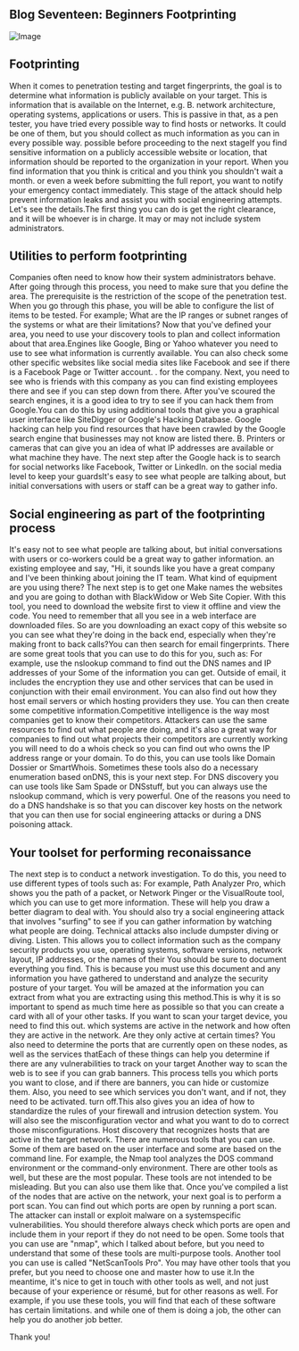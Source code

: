 ## Blog Seventeen: Beginners Footprinting

![Image](https://external-content.duckduckgo.com/iu/?u=https%3A%2F%2Fwww.atlas-cybersecurity.com%2Fwp-content%2Fuploads%2F2018%2F10%2Fbackground-1920x1080.jpg&f=1&nofb=1)

## Footprinting


When it comes to penetration testing and target fingerprints, the goal is to determine what information is publicly available on your target. This is information that is available on the Internet, e.g. B. network architecture, operating systems, applications or users. This is passive in that, as a pen tester, you have tried every possible way to find hosts or networks. It could be one of them, but you should collect as much information as you can in every possible way. possible before proceeding to the next stageIf you find sensitive information on a publicly accessible website or location, that information should be reported to the organization in your report. When you find information that you think is critical and you think you shouldn't wait a month. or even a week before submitting the full report, you want to notify your emergency contact immediately. This stage of the attack should help prevent information leaks and assist you with social engineering attempts. Let's see the details.The first thing you can do is get the right clearance, and it will be whoever is in charge. It may or may not include system administrators.

## Utilities to perform footprinting

Companies often need to know how their system administrators behave. After going through this process, you need to make sure that you define the area. The prerequisite is the restriction of the scope of the penetration test. When you go through this phase, you will be able to configure the list of items to be tested. For example; What are the IP ranges or subnet ranges of the systems or what are their limitations? Now that you've defined your area, you need to use your discovery tools to plan and collect information about that area.Engines like Google, Bing or Yahoo whatever you need to use to see what information is currently available. You can also check some other specific websites like social media sites like Facebook and see if there is a Facebook Page or Twitter account. . for the company. Next, you need to see who is friends with this company as you can find existing employees there and see if you can step down from there. After you've scoured the search engines, it is a good idea to try to see if you can hack them from Google.You can do this by using additional tools that give you a graphical user interface like SiteDigger or Google's Hacking Database. Google hacking can help you find resources that have been crawled by the Google search engine that businesses may not know are listed there. B. Printers or cameras that can give you an idea of what IP addresses are available or what machine they have. The next step after the Google hack is to search for social networks like Facebook, Twitter or LinkedIn. on the social media level to keep your guardsIt's easy to see what people are talking about, but initial conversations with users or staff can be a great way to gather info.

## Social engineering as part of the footprinting process

It's easy not to see what people are talking about, but initial conversations with users or co-workers could be a great way to gather information. an existing employee and say, "Hi, it sounds like you have a great company and I've been thinking about joining the IT team. What kind of equipment are you using there? The next step is to get one Make names the websites and you are going to dothan with BlackWidow or Web Site Copier. With this tool, you need to download the website first to view it offline and view the code. You need to remember that all you see in a web interface are downloaded files. So are you downloading an exact copy of this website so you can see what they're doing in the back end, especially when they're making front to back calls?You can then search for email fingerprints. There are some great tools that you can use to do this for you, such as: For example, use the nslookup command to find out the DNS names and IP addresses of your  Some of the information you can get. Outside of email, it includes the encryption they use and other services that can be used in conjunction with their email environment. You can also find out how they host email servers or which hosting providers they use. You can then create some competitive information.Competitive intelligence is the way most companies get to know their competitors. Attackers can use the same resources to find out what people are doing, and it's also a great way for companies to find out what projects their competitors are currently working  you will need to do a whois check so you can find out who owns the IP address range or your domain. To do this, you can use tools like Domain Dossier or SmartWhois. Sometimes these tools also do a necessary enumeration based onDNS, this is your next step. For DNS discovery you can use tools like Sam Spade or DNSstuff, but you can always use the nslookup command, which is very powerful. One of the reasons you need to do a DNS handshake is so that you can discover key hosts on the network that you can then use for social engineering attacks or during a DNS poisoning attack. 

## Your toolset for performing reconaissance
The next step is to conduct a network investigation. To do this, you need to use different types of tools such as: For example, Path Analyzer Pro, which shows you the path of a packet, or Network Pinger or the VisualRoute tool, which you can use to get more information. These will help you draw a better diagram to deal with. You should also try a social engineering attack that involves "surfing" to see if you can gather information by watching what people are doing. Technical attacks also include dumpster diving or diving. Listen. This allows you to collect information such as the company security products you use, operating systems, software versions, network layout, IP addresses, or the names of their  You should be sure to document everything you find. This is because you must use this document and any information you have gathered to understand and analyze the security posture of your target. You will be amazed at the information you can extract from what you are extracting using this method.This is why it is so important to spend as much time here as possible so that you can create a card with all of your other tasks.  If you want to scan your target device, you need to find this out. which systems are active in the network and how often they are active in the network. Are they only active at certain times? You also need to determine the ports that are currently open on these nodes, as well as the services thatEach of these things can help you determine if there are any vulnerabilities to track on your target  Another way to scan the web is to see if you can grab banners. This process tells you which ports you want to close, and if there are banners, you can hide or customize them. Also, you need to see which services you don't want, and if not, they need to be activated. turn off.This also gives you an idea of ​​how to standardize the rules of your firewall and intrusion detection system. You will also see the misconfiguration vector and what you want to do to correct those misconfigurations. Host discovery that recognizes hosts that are active in the target network. There are numerous tools that you can use. Some of them are based on the user interface and some are based on the command line. For example, the Nmap tool analyzes the DOS command environment or the command-only environment. There are other tools as well, but these are the most popular. These tools are not intended to be misleading. But you can also use them like that. Once you've compiled a list of the nodes that are active on the network, your next goal is to perform a port scan. You can find out which ports are open by running a port scan. The attacker can install or exploit malware on a systemspecific vulnerabilities. You should therefore always check which ports are open and include them in your report if they do not need to be open. Some tools that you can use are "nmap", which I talked about before, but you need to understand that some of these tools are multi-purpose tools. Another tool you can use is called "NetScanTools Pro". You may have other tools that you prefer, but you need to choose one and master how to use it.In the meantime, it's nice to get in touch with other tools as well, and not just because of your experience or résumé, but for other reasons as well. For example, if you use these tools, you will find that each of these software has certain limitations. and while one of them is doing a job, the other can help you do another job better.

Thank you!
